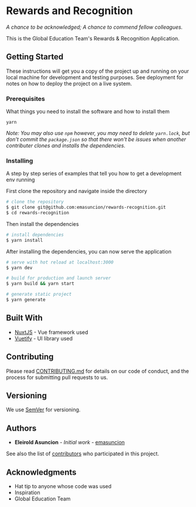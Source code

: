 # Rewards and Recognition

*A chance to be acknowledged; A chance to commend fellow colleagues.*

This is the Global Education Team's Rewards & Recognition Application.

## Getting Started

These instructions will get you a copy of the project up and running on your local machine for development and testing purposes. See deployment for notes on how to deploy the project on a live system.

### Prerequisites

What things you need to install the software and how to install them

```
yarn
```

*Note: You may also use `npm` however, you may need to delete `yarn.lock`, but don't commit the `package.json` so that there won't be issues when another contributer clones and installs the dependencies.*

### Installing

A step by step series of examples that tell you how to get a development env running

First clone the repository and navigate inside the directory
```bash
# clone the repository
$ git clone git@github.com:emasuncion/rewards-recognition.git
$ cd rewards-recognition
```

Then install the dependencies
```bash
# install dependencies
$ yarn install
```

After installing the dependencies, you can now serve the application
```bash
# serve with hot reload at localhost:3000
$ yarn dev

# build for production and launch server
$ yarn build && yarn start

# generate static project
$ yarn generate
```

## Built With

* [NuxtJS](https://nuxtjs.org) - Vue framework used
* [Vuetify](https://vuetifyjs.com) - UI library used

## Contributing

Please read [CONTRIBUTING.md](https://github.com/emasuncion/rewards-recognition/blob/develop/CONTRIBUTING.md) for details on our code of conduct, and the process for submitting pull requests to us.

## Versioning

We use [SemVer](http://semver.org/) for versioning.

## Authors

* **Eleirold Asuncion** - *Initial work* - [emasuncion](https://github.com/emasuncion)

See also the list of [contributors](https://github.com/emasuncion) who participated in this project.

## Acknowledgments

* Hat tip to anyone whose code was used
* Inspiration
* Global Education Team
